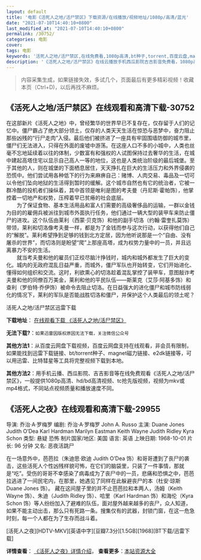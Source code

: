 ```yaml
---
layout: default
title: '电影《活死人之地/活尸禁区》下载资源/在线播放/视频地址/1080p/高清/蓝光'
date: "2021-07-10T14:40:10+0800"
last_modified_at: "2021-07-10T14:40:10+0800"
permalink: /30752/
categories: 电影
cover:
tags: 电影
keywords: '活死人之地/活尸禁区,在线免费看,1080p高清,bt种子,torrent,百度云盘,magnet,磁力链,迅雷下载资源'
description: '《活死人之地/活尸禁区》在线云播放手机西瓜影院吉吉影音免费看，1080p高清bd/hd未删减完整版和tc抢先枪版，mkv/mp4格式，附带bt/torrent种子、magnet/磁力链、百度云盘、网盘资源迅雷下载链接'
---
```


>内容采集生成，如果链接失效，多试几个，页面最后有更多精彩视频！收藏本页（Ctrl+D)，以后再找不麻烦。


## 《活死人之地/活尸禁区》在线观看和高清下载-30752

在这部新片《活死人之地》中，曾经繁华的世界早已不复存在，仅存留于人们的记忆中。僵尸霸占了绝大部分领土，仅存的人类天天生活在惊恐与恶梦中，奋力阻止那些凶残的&ldquo;行尸走肉”入侵。最后他们被挤进了一座具有牢固围墙防御的城市里，僵尸们无法进入，只得在外面的废墟中游荡。在这座人口不多的小城中，人类也丝毫不忘地延续着以往的体制，少数富有和强权的人试图保持过去奢华的生活，在城中建起高塔住宅以显示自己高人一等的地位，这也是人类统治阶级的最后城堡。至于其他的人，则在城堡的下面栖息居住，天天挣扎在巨大的生活压力和外界侵袭的恐慌中。他们尝试用各种低下的行为来麻痹自己：赌博、人肉交易、毒品及一切可以令他们坠向地狱的生活得到暂时的缓解。这个城市自然也有它的统治者，它被一群冷酷的投机者们操纵着，其中首领是唯利是图的考夫曼（丹尼斯&middot;霍帕饰），他掌控着一切地产和权势，压榨着早已贫瘠的社会底层。<br />　　为了保证食物、基本生活用品和富人们需要的高级奢侈品的运输，一群以金钱为目的的雇佣兵被派往到城市外面执行任务，他们通过一辆大型的装甲车来防止僵尸的进攻。这个队伍由莱利（西蒙&middot;贝克饰）和他的副手切洛（约翰·雷奎扎莫饰）带领，莱利和切洛像考夫曼一样，都是为了金钱而参与这次行动，以获得他们自己的“解脱”。莱利希望挣到足够的钱到北方定居，因为他听说那是一个&ldquo;自由、没有屠杀的世界&rdquo;，而切洛则是盼望&ldquo;爬&rdquo;上那座高塔，成为权势力量中的一员，并且远离暴力不安的生活。<br />　　就当考夫曼和他的雇员们正绞尽脑汁挣钱时，城内和城外都发生了巨大的变化。城内的无政府混乱日益严重，而城外，僵尸军队也开始转变，它们开始进化、懂得如何组织和交流。这时，利欲熏心的切洛趁着混乱掌控了装甲车，意图敲诈考夫曼和他的同僚百万美金，莱利和他的平民队伍——斯莱克（艾莎·阿基多饰）和查利（罗伯特·乔伊饰）被命令去阻止切洛。在日益强大的进化僵尸和城市防线弱化的情况下，莱利的军队是否能战胜切洛和僵尸，并保护这个人类最后的领土呢？


活死人之地/活尸禁区迅雷下载

**下载地址**： [在线观看下载 《活死人之地/活尸禁区》](https://www.993dy.com//vod-detail-id-17983.html) 


**无法下载?**：`如果迅雷因版权原因无法下载，关注微信公众号 `

**其他方法1**：从百度云网盘下载视频，百度云网盘支持在线观看，非会员有限制，如果能找到迅雷下载链接、bt/torrent种子、magnet磁力链接、e2dk链接等，可以用迅雷、比特彗星等工具将完整视频下载到本地。

**其他方法2**：用手机云播、西瓜影院、吉吉影音等在线免费观看《活死人之地/活尸禁区》，一般提供1080p高清、hd/bd高清视频、tc抢先版视频，视频为mkv或mp4格式，不同站点视频质量和播放速度不同。


## 《活死人之夜》在线观看和高清下载-29955

导演: 乔治·A·罗梅罗 编剧: 乔治·A·罗梅罗 John A. Russo 主演: Duane Jones Judith O’Dea Karl Hardman Marilyn Eastman Keith Wayne Judith Ridley Kyra Schon 类型: 悬疑 恐怖 制片国家/地区: 美国 语言: 英语 上映日期: 1968-10-01 片长: 96 分钟 又名: 恶夜活跳尸

在一场意外中，芭芭拉（朱迪思·欧迪 Judith O’Dea 饰）和哥哥遭到了丧尸的袭击，这些活死人个性凶残样貌可怖，在它们的脑袋里，只装了一件事情，那就是“吃”。受伤的哥哥不幸感染了病毒成为了丧尸中的一员，悲痛和恐惧之中，芭芭拉逃进了一间民宅内，在那里，她遇见了同样在此躲避丧尸的本（杜安·琼斯 Duane Jones 饰）。 藏在这间屋子里的并不止芭芭拉和本两人，汤姆（Keith Wayne 饰）、朱迪（Judith Ridley 饰）、哈里（Karl Hardman 饰）和海伦（Kyra Schon 饰）等人纷纷加入了避难的队伍，面对屋外越来越多的丧尸，众人知道，如果不能主动出击，那么只有死路一条。搜集仅有的武器，封锁门窗，在这一危急时刻，每一个人都在为了生存而战斗着。


[活死人之夜][HDTV-MKV][英语中字][豆瓣7.3分][1.5GB][1968][BT下载/迅雷下载]

**详情查看**： [《活死人之夜》详情介绍](/movie/29955/)， **查看更多**：[本站资源大全](/movie/t/all/)

